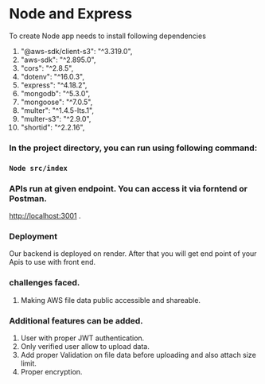 # Node and Express 
To create Node app needs to install following dependencies
1. "@aws-sdk/client-s3": "^3.319.0",
2. "aws-sdk": "^2.895.0",
3.  "cors": "^2.8.5",
4. "dotenv": "^16.0.3",
5. "express": "^4.18.2",
6. "mongodb": "^5.3.0",
7. "mongoose": "^7.0.5",
8. "multer": "^1.4.5-lts.1",
9. "multer-s3": "^2.9.0",
10. "shortid": "^2.2.16",


### In the project directory, you can run using following command:
### `Node src/index`

### APIs run at  given endpoint. You can access it via forntend or Postman.
 [http://localhost:3001](http://localhost:3001) .

### Deployment
Our backend is deployed on render.
After that you will get end point of your Apis to use with front end.

### challenges faced.
1. Making AWS file data public accessible and shareable.

### Additional features can be added.
1. User with proper JWT authentication.
2. Only verified user allow to upload data.
3. Add proper Validation on file data before uploading and also attach size limit.
4. Proper encryption.





